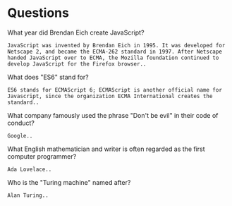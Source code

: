 # Questions

What year did Brendan Eich create JavaScript?

```
JavaScript was invented by Brendan Eich in 1995. It was developed for Netscape 2, and became the ECMA-262 standard in 1997. After Netscape handed JavaScript over to ECMA, the Mozilla foundation continued to develop JavaScript for the Firefox browser..
```

What does "ES6" stand for?

```
ES6 stands for ECMAScript 6; ECMAScript is another official name for Javascript, since the organization ECMA International creates the standard..
```

What company famously used the phrase "Don't be evil" in their code of conduct?

```
Google..
```

What English mathematician and writer is often regarded as the first computer programmer?

```
Ada Lovelace..
```

Who is the "Turing machine" named after?

```
Alan Turing.. 
```

